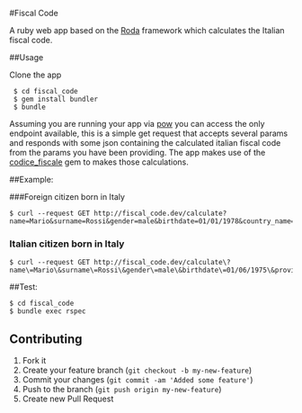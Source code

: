 #Fiscal Code

A ruby web app based on the [Roda](https://github.com/jeremyevans/roda/tree/master/spec) framework which calculates the Italian fiscal code.

##Usage

Clone the app

```
 $ cd fiscal_code
 $ gem install bundler
 $ bundle
```

Assuming you are running your app via [pow](http://pow.cx/) you can access the only endpoint available, this is a simple get request that accepts several params and responds with some json containing the calculated italian fiscal code from the params you have been providing.
The app makes use of the [codice_fiscale](https://github.com/topac/codice_fiscale) gem to makes those calculations.

##Example:

###Foreign citizen born in Italy
```
$ curl --request GET http://fiscal_code.dev/calculate?name=Mario&surname=Rossi&gender=male&birthdate=01/01/1978&country_name=Francia
```

### Italian citizen born in Italy

```
$ curl --request GET http://fiscal_code.dev/calculate\?name\=Mario\&surname\=Rossi\&gender\=male\&birthdate\=01/06/1975\&province_code\=LC\&city_name\=Abbadia%20Lariana
```

##Test:

```
$ cd fiscal_code
$ bundle exec rspec
```

## Contributing

1. Fork it
2. Create your feature branch (`git checkout -b my-new-feature`)
3. Commit your changes (`git commit -am 'Added some feature'`)
4. Push to the branch (`git push origin my-new-feature`)
5. Create new Pull Request
